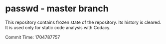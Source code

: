 # passwd - master branch

This repository contains frozen state of the repository.
Its history is cleared. It is used only for static code
analysis with Codacy.

Commit Time: 1704787757